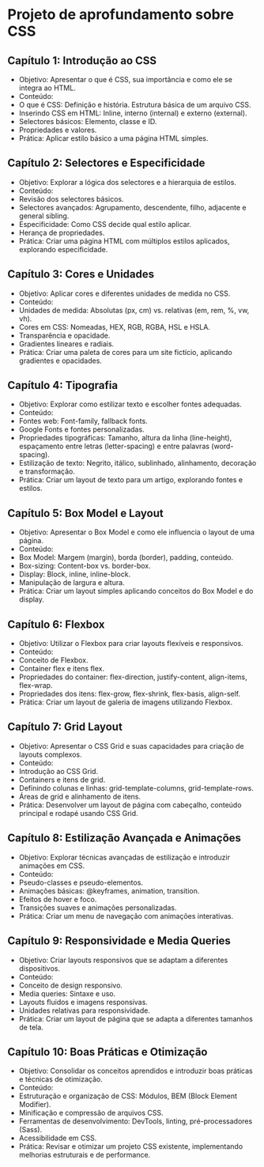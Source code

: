 # Projeto de aprofundamento sobre CSS

## Capítulo 1: Introdução ao CSS

- Objetivo: Apresentar o que é CSS, sua importância e como ele se integra ao HTML.
- Conteúdo:
- O que é CSS: Definição e história.
Estrutura básica de um arquivo CSS.
- Inserindo CSS em HTML: Inline, interno (internal) e externo (external).
- Selectores básicos: Elemento, classe e ID.
- Propriedades e valores.
- Prática: Aplicar estilo básico a uma página HTML simples.

## Capítulo 2: Selectores e Especificidade

- Objetivo: Explorar a lógica dos selectores e a hierarquia de estilos.
- Conteúdo:
- Revisão dos selectores básicos.
- Selectores avançados: Agrupamento, descendente, filho, adjacente e general sibling.
- Especificidade: Como CSS decide qual estilo aplicar.
- Herança de propriedades.
- Prática: Criar uma página HTML com múltiplos estilos aplicados, explorando especificidade.

## Capítulo 3: Cores e Unidades

- Objetivo: Aplicar cores e diferentes unidades de medida no CSS.
- Conteúdo:
- Unidades de medida: Absolutas (px, cm) vs. relativas (em, rem, %, vw, vh).
- Cores em CSS: Nomeadas, HEX, RGB, RGBA, HSL e HSLA.
- Transparência e opacidade.
- Gradientes lineares e radiais.
- Prática: Criar uma paleta de cores para um site fictício, aplicando gradientes e opacidades.

## Capítulo 4: Tipografia

- Objetivo: Explorar como estilizar texto e escolher fontes adequadas.
- Conteúdo:
- Fontes web: Font-family, fallback fonts.
- Google Fonts e fontes personalizadas.
- Propriedades tipográficas: Tamanho, altura da linha (line-height), espaçamento entre letras (letter-spacing) e entre palavras (word-spacing).
- Estilização de texto: Negrito, itálico, sublinhado, alinhamento, decoração e transformação.
- Prática: Criar um layout de texto para um artigo, explorando fontes e estilos.

## Capítulo 5: Box Model e Layout

- Objetivo: Apresentar o Box Model e como ele influencia o layout de uma página.
- Conteúdo:
- Box Model: Margem (margin), borda (border), padding, conteúdo.
- Box-sizing: Content-box vs. border-box.
- Display: Block, inline, inline-block.
- Manipulação de largura e altura.
- Prática: Criar um layout simples aplicando conceitos do Box Model e do display.

## Capítulo 6: Flexbox

- Objetivo: Utilizar o Flexbox para criar layouts flexíveis e responsivos.
- Conteúdo:
- Conceito de Flexbox.
- Container flex e itens flex.
- Propriedades do container: flex-direction, justify-content, align-items, flex-wrap.
- Propriedades dos itens: flex-grow, flex-shrink, flex-basis, align-self.
- Prática: Criar um layout de galeria de imagens utilizando Flexbox.

## Capítulo 7: Grid Layout

- Objetivo: Apresentar o CSS Grid e suas capacidades para criação de layouts complexos.
- Conteúdo:
- Introdução ao CSS Grid.
- Containers e itens de grid.
- Definindo colunas e linhas: grid-template-columns, grid-template-rows.
- Áreas de grid e alinhamento de itens.
- Prática: Desenvolver um layout de página com cabeçalho, conteúdo principal e rodapé usando CSS Grid.

## Capítulo 8: Estilização Avançada e Animações

- Objetivo: Explorar técnicas avançadas de estilização e introduzir animações em CSS.
- Conteúdo:
- Pseudo-classes e pseudo-elementos.
- Animações básicas: @keyframes, animation, transition.
- Efeitos de hover e foco.
- Transições suaves e animações personalizadas.
- Prática: Criar um menu de navegação com animações interativas.

## Capítulo 9: Responsividade e Media Queries

- Objetivo: Criar layouts responsivos que se adaptam a diferentes dispositivos.
- Conteúdo:
- Conceito de design responsivo.
- Media queries: Sintaxe e uso.
- Layouts fluidos e imagens responsivas.
- Unidades relativas para responsividade.
- Prática: Criar um layout de página que se adapta a diferentes tamanhos de tela.

## Capítulo 10: Boas Práticas e Otimização

- Objetivo: Consolidar os conceitos aprendidos e introduzir boas práticas e técnicas de otimização.
- Conteúdo:
- Estruturação e organização de CSS: Módulos, BEM (Block Element Modifier).
- Minificação e compressão de arquivos CSS.
- Ferramentas de desenvolvimento: DevTools, linting, pré-processadores (Sass).
- Acessibilidade em CSS.
- Prática: Revisar e otimizar um projeto CSS existente, implementando melhorias estruturais e de performance.
